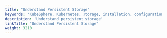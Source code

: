 ```yaml
---
title: "Understand Persistent Storage"
keywords: 'KubeSphere, Kubernetes, storage, installation, configuration'
description: 'Understand persistent storage'
linkTitle: "Understand Persistent Storage"
weight: 3210
---
```


